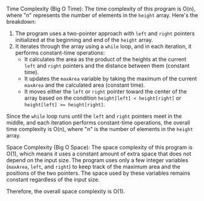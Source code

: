 Time Complexity (Big O Time):
The time complexity of this program is O(n), where "n" represents the number of elements in the `height` array. Here's the breakdown:

1. The program uses a two-pointer approach with `left` and `right` pointers initialized at the beginning and end of the `height` array.
2. It iterates through the array using a `while` loop, and in each iteration, it performs constant-time operations:
   - It calculates the area as the product of the heights at the current `left` and `right` pointers and the distance between them (constant time).
   - It updates the `maxArea` variable by taking the maximum of the current `maxArea` and the calculated area (constant time).
   - It moves either the `left` or `right` pointer toward the center of the array based on the condition `height[left] < height[right]` or `height[left] >= height[right]`.

Since the `while` loop runs until the `left` and `right` pointers meet in the middle, and each iteration performs constant-time operations, the overall time complexity is O(n), where "n" is the number of elements in the `height` array.

Space Complexity (Big O Space):
The space complexity of this program is O(1), which means it uses a constant amount of extra space that does not depend on the input size. The program uses only a few integer variables (`maxArea`, `left`, and `right`) to keep track of the maximum area and the positions of the two pointers. The space used by these variables remains constant regardless of the input size.

Therefore, the overall space complexity is O(1).
